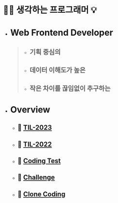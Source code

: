 # 🧘‍♂️ 생각하는 프로그래머 💡

- # Web Frontend Developer

  > - ## 기획 중심의
  >
  > - ## 데이터 이해도가 높은
  >
  > - ## 작은 차이를 끊임없이 추구하는

- # Overview
  - ## 🔆 [TIL-2023](https://github.com/PhilosopherProgrammer/TIL-2023)
  - ## 🔆 [TIL-2022](https://github.com/PhilosopherProgrammer/TIL-History)
  - ## 🔆 [Coding Test](https://github.com/PhilosopherProgrammer/Coding-Test-Practice)
  - ## 🔆 [Challenge](https://github.com/PhilosopherProgrammer/Challenge)
  - ## 🔆 [Clone Coding](https://github.com/PhilosopherProgrammer/Clone-Coding)
